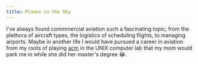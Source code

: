 ```yaml
---
title: Planes in the Sky
---
```


I've always found commmercial aviation such a fascinating topic; from the plethora of aircraft types, the logistics of scheduling flights, to managing airports. Maybe in another life I would have pursued a career in aviation from my roots of playing [acm](https://www.gnu.org/software/acm/manual/acm.html) in the UNIX computer lab that my mom would park me in while she did her master's degree 😂.